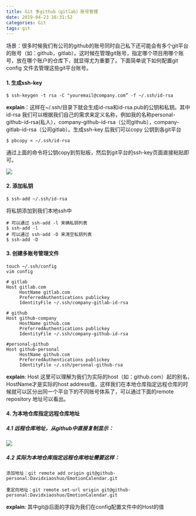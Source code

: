 ```yaml
---
title: Git 多github（gitlab）账号管理
date: 2019-04-23 16:31:52
categories: Git
tags: git
---
```


场景：很多时候我们有公司的github的账号同时自己私下还可能会有多个git平台的账号（如：github，gitlab）。这时候在管理git账号，指定哪个项目用哪个账号，放在哪个账户的仓库下，就显得尤为重要了。下面简单说下如何配置git config 文件去管理这些git平台账号。

#### 1. 生成ssh-key

```
$ ssh-keygen -t rsa -C "youremail@company.com” -f ~/.ssh/id-rsa
```

**explain**：这样在~/.ssh/目录下就会生成id-rsa和id-rsa.pub的公钥和私钥。其中id-rsa 我们可以根据我们自己的需求来定义名称，例如我的名称personal-github-id-rsa\(私人），company-github-id-rsa（公司github），company-gitlab-id-rsa（公司gitlab）。生成ssh-key 后我们可以copy 公钥到各git平台

```
$ pbcopy < ~/.ssh/id-rsa
```

通过上面的命令将公钥copy到剪贴板，然后到git平台的ssh-key页面直接粘贴即可。

![](https://raw.githubusercontent.com/Davidxiaoshuo/mybook/master/assets/remote_repository_ssh_url.png)

#### 2. 添加私钥

```
$ ssh-add ~/.ssh/id-rsa
```

将私钥添加到我们本地ssh中

```
# 可以通过 ssh-add -l 来确私钥列表
$ ssh-add -l
# 可以通过 ssh-add -D 来清空私钥列表
$ ssh-add -D
```

#### 3. 创建多账号管理文件

```
touch ~/.ssh/config
vim config
```

```
# gitlab    
Host gitlab.com
     HostName gitlab.com
     PreferredAuthentications publickey
     IdentityFile ~/.ssh/company-gitlab-id-rsa

# github
Host github-company
     HostName github.com
     PreferredAuthentications publickey
     IdentityFile ~/.ssh/company-github-id-rsa

#personal-github
Host github-personal
     HostName github.com
     PreferredAuthentications publickey
     IdentityFile ~/.ssh/personal-github-rsa
```

**explain**: Host 这里可以理解为我们为实际的host（如：github.com）起的别名，HostName才是实际的host address值，这样我们在本地仓库指定远程仓库的时候就可以区分出同一个平台下的不同账号体系了，可以通过下面的remote repository 地址可以看出。

#### 4. 为本地仓库指定远程仓库地址

##### 4.1 远程仓库地址，从github中直接复制显示：

![](https://raw.githubusercontent.com/Davidxiaoshuo/mybook/master/assets/remote_repository_ssh_url.png)

##### 4.2 实际为本地仓库指定远程仓库地址需要这样：

```
添加地址：git remote add origin git@github-personal:Davidxiaoshuo/EmotionCalendar.git

重定向地址：git remote set-url origin git@github-personal:Davidxiaoshuo/EmotionCalendar.git
```

**explain**: 其中git@后面的字段为我们在config配置文件中的Host的值

